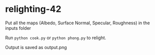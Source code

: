 # relighting-42

Put all the maps (Albedo, Surface Normal, Specular, Roughness) in the inputs folder

Run `python cook.py` or `python phong.py` to relight.

Output is saved as output.png


